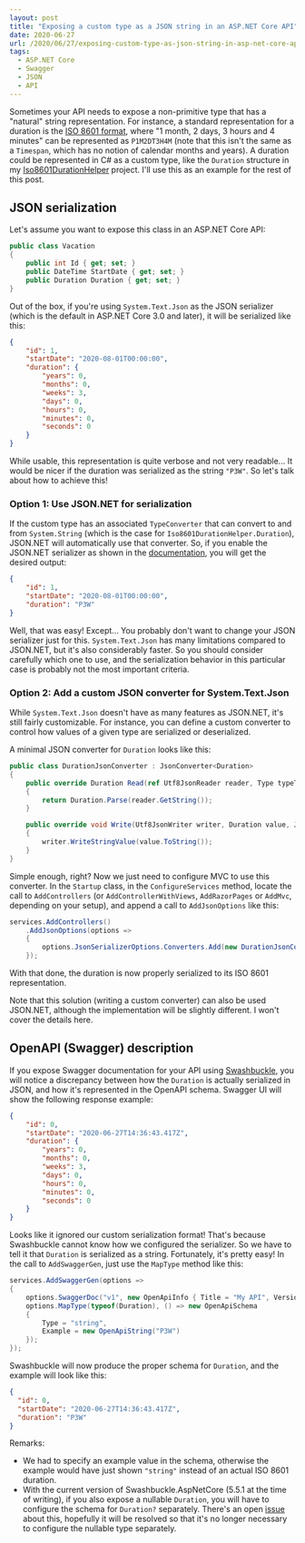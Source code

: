 ```yaml
---
layout: post
title: "Exposing a custom type as a JSON string in an ASP.NET Core API"
date: 2020-06-27
url: /2020/06/27/exposing-custom-type-as-json-string-in-asp-net-core-api/
tags:
  - ASP.NET Core
  - Swagger
  - JSON
  - API
---
```


Sometimes your API needs to expose a non-primitive type that has a "natural" string representation. For instance, a standard representation for a duration is the [ISO 8601 format](https://en.wikipedia.org/wiki/ISO_8601#Durations), where "1 month, 2 days, 3 hours and 4 minutes" can be represented as `P1M2DT3H4M` (note that this isn't the same as a `Timespan`, which has no notion of calendar months and years). A duration could be represented in C# as a custom type, like the `Duration` structure in my [Iso8601DurationHelper](https://github.com/thomaslevesque/Iso8601DurationHelper) project. I'll use this as an example for the rest of this post.

## JSON serialization

Let's assume you want to expose this class in an ASP.NET Core API:

```csharp
public class Vacation
{
    public int Id { get; set; }
    public DateTime StartDate { get; set; }
    public Duration Duration { get; set; }
}
```

Out of the box, if you're using `System.Text.Json` as the JSON serializer (which is the default in ASP.NET Core 3.0 and later), it will be serialized like this:

```json
{
    "id": 1,
    "startDate": "2020-08-01T00:00:00",
    "duration": {
        "years": 0,
        "months": 0,
        "weeks": 3,
        "days": 0,
        "hours": 0,
        "minutes": 0,
        "seconds": 0
    }
}
```

While usable, this representation is quite verbose and not very readable... It would be nicer if the duration was serialized as the string `"P3W"`. So let's talk about how to achieve this!

### Option 1: Use JSON.NET for serialization

If the custom type has an associated `TypeConverter` that can convert to and from `System.String` (which is the case for `Iso8601DurationHelper.Duration`), JSON.NET will automatically use that converter. So, if you enable the JSON.NET serializer as shown in the [documentation](https://docs.microsoft.com/en-us/aspnet/core/migration/22-to-30?view=aspnetcore-3.1&tabs=visual-studio#newtonsoftjson-jsonnet-support), you will get the desired output:

```json
{
    "id": 1,
    "startDate": "2020-08-01T00:00:00",
    "duration": "P3W"
}
```

Well, that was easy! Except... You probably don't want to change your JSON serializer just for this. `System.Text.Json` has many limitations compared to JSON.NET, but it's also considerably faster. So you should consider carefully which one to use, and the serialization behavior in this particular case is probably not the most important criteria.

### Option 2: Add a custom JSON converter for System.Text.Json

While `System.Text.Json` doesn't have as many features as JSON.NET, it's still fairly customizable. For instance, you can define a custom converter to control how values of a given type are serialized or deserialized.

A minimal JSON converter for `Duration` looks like this:

```csharp
public class DurationJsonConverter : JsonConverter<Duration>
{
    public override Duration Read(ref Utf8JsonReader reader, Type typeToConvert, JsonSerializerOptions options)
    {
        return Duration.Parse(reader.GetString());
    }

    public override void Write(Utf8JsonWriter writer, Duration value, JsonSerializerOptions options)
    {
        writer.WriteStringValue(value.ToString());
    }
}
```

Simple enough, right? Now we just need to configure MVC to use this converter. In the `Startup` class, in the `ConfigureServices` method, locate the call to `AddControllers` (or `AddControllerWithViews`, `AddRazorPages` or `AddMvc`, depending on your setup), and append a call to `AddJsonOptions` like this:

```csharp
services.AddControllers()
    .AddJsonOptions(options =>
    {
        options.JsonSerializerOptions.Converters.Add(new DurationJsonConverter());
    });
```

With that done, the duration is now properly serialized to its ISO 8601 representation.

Note that this solution (writing a custom converter) can also be used JSON.NET, although the implementation will be slightly different. I won't cover the details here.

## OpenAPI (Swagger) description

If you expose Swagger documentation for your API using [Swashbuckle](https://github.com/domaindrivendev/Swashbuckle.AspNetCore), you will notice a discrepancy between how the `Duration` is actually serialized in JSON, and how it's represented in the OpenAPI schema. Swagger UI will show the following response example:

```json
{
    "id": 0,
    "startDate": "2020-06-27T14:36:43.417Z",
    "duration": {
        "years": 0,
        "months": 0,
        "weeks": 3,
        "days": 0,
        "hours": 0,
        "minutes": 0,
        "seconds": 0
    }
}
```

Looks like it ignored our custom serialization format! That's because Swashbuckle cannot know how we configured the serializer. So we have to tell it that `Duration` is serialized as a string. Fortunately, it's pretty easy! In the call to `AddSwaggerGen`, just use the `MapType` method like this:

```csharp
services.AddSwaggerGen(options =>
{
    options.SwaggerDoc("v1", new OpenApiInfo { Title = "My API", Version = "v1" });
    options.MapType(typeof(Duration), () => new OpenApiSchema
    {
        Type = "string",
        Example = new OpenApiString("P3W")
    });
});
```

Swashbuckle will now produce the proper schema for `Duration`, and the example will look like this:

```json
{
  "id": 0,
  "startDate": "2020-06-27T14:36:43.417Z",
  "duration": "P3W"
}
```

Remarks:
- We had to specify an example value in the schema, otherwise the example would have just shown `"string"` instead of an actual ISO 8601 duration.
- With the current version of Swashbuckle.AspNetCore (5.5.1 at the time of writing), if you also expose a nullable `Duration`, you will have to configure the schema for `Duration?` separately. There's an open [issue](https://github.com/domaindrivendev/Swashbuckle.AspNetCore/issues/1648) about this, hopefully it will be resolved so that it's no longer necessary to configure the nullable type separately.